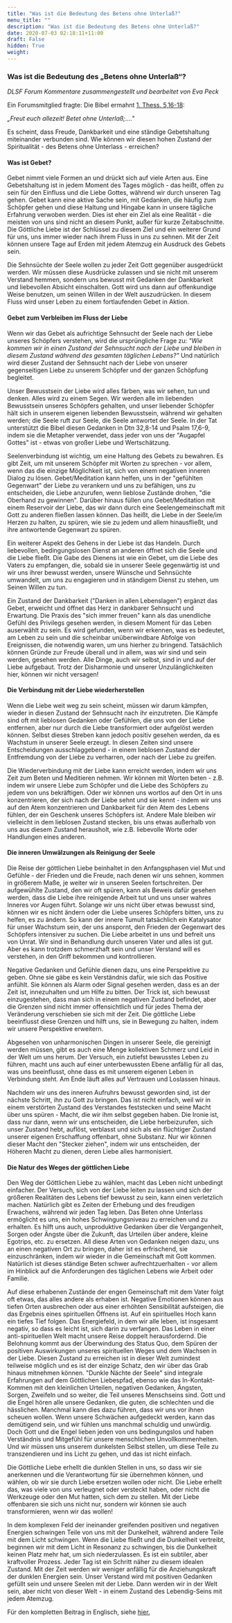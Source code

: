```yaml
---
title: "Was ist die Bedeutung des Betens ohne Unterlaß?"
menu_title: ""
description: "Was ist die Bedeutung des Betens ohne Unterlaß?"
date: 2020-07-03 02:18:11+11:00
draft: False
hidden: True
weight:
---
```

### Was ist die Bedeutung des „Betens ohne Unterlaß“?

*DLSF Forum Kommentare zusammengestellt und bearbeitet von Eva Peck*

Ein Forumsmitglied fragte: Die Bibel ermahnt [1. Thess. 5,16-18](https://www.die-bibel.de/bibeln/online-bibeln/lesen/LU17/1TH.5/1.-Thessalonicher-5):

*„Freut euch allezeit! Betet ohne Unterlaß;...."*

Es scheint, dass Freude, Dankbarkeit und eine ständige Gebetshaltung miteinander verbunden sind. Wie können wir diesen hohen Zustand der Spiritualität - des Betens ohne Unterlass - erreichen?

#### Was ist Gebet?

Gebet nimmt viele Formen an und drückt sich auf viele Arten aus. Eine Gebetshaltung ist in jedem Moment des Tages möglich - das heißt, offen zu sein für den Einfluss und die Liebe Gottes, während wir durch unseren Tag gehen. Gebet kann eine aktive Sache sein, mit Gedanken, die häufig zum Schöpfer gehen und diese Haltung und Hingabe kann in unsere tägliche Erfahrung verwoben werden. Dies ist eher ein Ziel als eine Realität - die meisten von uns sind nicht an diesem Punkt, außer für kurze Zeitabschnitte. Die Göttliche Liebe ist der Schlüssel zu diesem Ziel und ein weiterer Grund für uns, uns immer wieder nach ihrem Fluss in uns zu sehnen. Mit der Zeit können unsere Tage auf Erden mit jedem Atemzug ein Ausdruck des Gebets sein.

Die Sehnsüchte der Seele wollen zu jeder Zeit Gott gegenüber ausgedrückt werden. Wir müssen diese Ausdrücke zulassen und sie nicht mit unserem Verstand hemmen, sondern uns bewusst mit Gedanken der Dankbarkeit und liebevollen Absicht einschalten. Gott wird uns dann auf offenkundige Weise benutzen, um seinen Willen in der Welt auszudrücken. In diesem Fluss wird unser Leben zu einem fortlaufenden Gebet in Aktion.

#### Gebet zum Verbleiben im Fluss der Liebe

Wenn wir das Gebet als aufrichtige Sehnsucht der Seele nach der Liebe unseres Schöpfers verstehen, wird die ursprüngliche Frage zu: *"Wie kommen wir in einen Zustand der Sehnsucht nach der Liebe und bleiben in diesem Zustand während des gesamten täglichen Lebens?"* Und natürlich wird dieser Zustand der Sehnsucht nach der Liebe von unserer gegenseitigen Liebe zu unserem Schöpfer und der ganzen Schöpfung begleitet.

Unser Bewusstsein der Liebe wird alles färben, was wir sehen, tun und denken. Alles wird zu einem Segen. Wir werden alle im liebenden Bewusstsein unseres Schöpfers gehalten, und unser liebender Schöpfer hält sich in unserem eigenen liebenden Bewusstsein, während wir gehalten werden; die Seele ruft zur Seele, die Seele antwortet der Seele. In der Tat unterstützt die Bibel diesen Gedanken in Dtn 32,8-14 und Psalm 17,6-9, indem sie die Metapher verwendet, dass jeder von uns der "Augapfel Gottes" ist - etwas von großer Liebe und Wertschätzung.

Seelenverbindung ist wichtig, um eine Haltung des Gebets zu bewahren. Es gibt Zeit, um mit unserem Schöpfer mit Worten zu sprechen - vor allem, wenn das die einzige Möglichkeit ist, sich von einem negativen inneren Dialog zu lösen. Gebet/Meditation kann helfen, uns in der "gefühlten Gegenwart" der Liebe zu verankern und uns zu befähigen, uns zu entscheiden, die Liebe anzurufen, wenn lieblose Zustände drohen, "die Oberhand zu gewinnen". Darüber hinaus füllen uns Gebet/Meditation mit einem Reservoir der Liebe, das wir dann durch eine Seelengemeinschaft mit Gott zu anderen fließen lassen können. Das heißt, die Liebe in der Seele/im Herzen zu halten, zu spüren, wie sie zu jedem und allem hinausfließt, und ihre antwortende Gegenwart zu spüren.  

Ein weiterer Aspekt des Gehens in der Liebe ist das Handeln. Durch liebevollen, bedingungslosen Dienst an anderen öffnet sich die Seele und die Liebe fließt. Die Gabe des Dienens ist wie ein Gebet, um die Liebe des Vaters zu empfangen, die, sobald sie in unserer Seele gegenwärtig ist und wir uns ihrer bewusst werden, unsere Wünsche und Sehnsüchte umwandelt, um uns zu engagieren und in ständigem Dienst zu stehen, um Seinen Willen zu tun.

Ein Zustand der Dankbarkeit ("Danken in allen Lebenslagen") ergänzt das Gebet, erweicht und öffnet das Herz in dankbarer Sehnsucht und Erwartung. Die Praxis des "sich immer freuen" kann als das unendliche Gefühl des Privilegs gesehen werden, in diesem Moment für das Leben auserwählt zu sein. Es wird gefunden, wenn wir erkennen, was es bedeutet, am Leben zu sein und die scheinbar unüberwindbare Abfolge von Ereignissen, die notwendig waren, um uns hierher zu bringend. Tatsächlich können Gründe zur Freude überall und in allem, was wir sind und sein werden, gesehen werden. Alle Dinge, auch wir selbst, sind in und auf der Liebe aufgebaut. Trotz der Disharmonie und unserer Unzulänglichkeiten hier, können wir nicht versagen!

#### Die Verbindung mit der Liebe wiederherstellen

Wenn die Liebe weit weg zu sein scheint, müssen wir darum kämpfen, wieder in diesen Zustand der Sehnsucht nach ihr einzutreten. Die Kämpfe sind oft mit lieblosen Gedanken oder Gefühlen, die uns von der Liebe entfernen, aber nur durch die Liebe transformiert oder aufgelöst werden können. Selbst dieses Streben kann jedoch positiv gesehen werden, da es Wachstum in unserer Seele erzeugt. In diesen Zeiten sind unsere Entscheidungen ausschlaggebend - in einem lieblosen Zustand der Entfremdung von der Liebe zu verharren, oder nach der Liebe zu greifen.

Die Wiederverbindung mit der Liebe kann erreicht werden, indem wir uns Zeit zum Beten und Meditieren nehmen. Wir können mit Worten beten - z.B. indem wir unsere Liebe zum Schöpfer und die Liebe des Schöpfers zu jedem von uns bekräftigen. Oder wir können uns wortlos auf den Ort in uns konzentrieren, der sich nach der Liebe sehnt und sie kennt - indem wir uns auf den Atem konzentrieren und Dankbarkeit für den Atem des Lebens fühlen, der ein Geschenk unseres Schöpfers ist. Andere Male bleiben wir vielleicht in dem lieblosen Zustand stecken, bis uns etwas außerhalb von uns aus diesem Zustand herausholt, wie z.B. liebevolle Worte oder Handlungen eines anderen.

#### Die inneren Umwälzungen als Reinigung der Seele

Die Reise der göttlichen Liebe beinhaltet in den Anfangsphasen viel Mut und Gefühle - der Frieden und die Freude, nach denen wir uns sehnen, kommen in größerem Maße, je weiter wir in unseren Seelen fortschreiten. Der aufgewühlte Zustand, den wir oft spüren, kann als Beweis dafür gesehen werden, dass die Liebe ihre reinigende Arbeit tut und uns unser wahres Inneres vor Augen führt. Solange wir uns nicht über etwas bewusst sind, können wir es nicht ändern oder die Liebe unseres Schöpfers bitten, uns zu helfen, es zu ändern. So kann der innere Tumult tatsächlich ein Katalysator für unser Wachstum sein, der uns anspornt, den Frieden der Gegenwart des Schöpfers intensiver zu suchen. Die Liebe arbeitet in uns und befreit uns von Unrat. Wir sind in Behandlung durch unseren Vater und alles ist gut. Aber es kann trotzdem schmerzhaft sein und unser Verstand will es verstehen, in den Griff bekommen und kontrollieren.

Negative Gedanken und Gefühle dienen dazu, uns eine Perspektive zu geben. Ohne sie gäbe es kein Verständnis dafür, wie sich das Positive anfühlt. Sie können als Alarm oder Signal gesehen werden, dass es an der Zeit ist, innezuhalten und um Hilfe zu bitten. Der Trick ist, sich bewusst einzugestehen, dass man sich in einem negativen Zustand befindet, aber die Grenzen sind nicht immer offensichtlich und für jedes Thema der Veränderung verschieben sie sich mit der Zeit. Die göttliche Liebe beeinflusst diese Grenzen und hilft uns, sie in Bewegung zu halten, indem wir unsere Perspektive erweitern.

Abgesehen von unharmonischen Dingen in unserer Seele, die gereinigt werden müssen, gibt es auch eine Menge kollektiven Schmerz und Leid in der Welt um uns herum. Der Versuch, ein zutiefst bewusstes Leben zu führen, macht uns auch auf einer unterbewussten Ebene anfällig für all das, was uns beeinflusst, ohne dass es mit unserem eigenen Leben in Verbindung steht. Am Ende läuft alles auf Vertrauen und Loslassen hinaus.

Nachdem wir uns des inneren Aufruhrs bewusst geworden sind, ist der nächste Schritt, ihn zu Gott zu bringen. Das ist nicht einfach, weil wir in einem verstörten Zustand des Verstandes feststecken und seine Macht über uns spüren - Macht, die wir ihm selbst gegeben haben. Die Ironie ist, dass nur dann, wenn wir uns entscheiden, die Liebe herbeizurufen, sich unser Zustand hebt, auflöst, verblasst und sich als ein flüchtiger Zustand unserer eigenen Erschaffung offenbart, ohne Substanz. Nur wir können dieser Macht den "Stecker ziehen", indem wir uns entscheiden, der Höheren Macht zu dienen, deren Liebe alles harmonisiert.

#### Die Natur des Weges der göttlichen Liebe

Den Weg der Göttlichen Liebe zu wählen, macht das Leben nicht unbedingt einfacher. Der Versuch, sich von der Liebe leiten zu lassen und sich der größeren Realitäten des Lebens tief bewusst zu sein, kann einen verletzlich machen. Natürlich gibt es Zeiten der Erhebung und des freudigen Erwachens, während wir jeden Tag leben. Das Beten ohne Unterlass ermöglicht es uns, ein hohes Schwingungsniveau zu erreichen und zu erhalten. Es hilft uns auch, unproduktive Gedanken über die Vergangenheit, Sorgen oder Ängste über die Zukunft, das Urteilen über andere, kleine Egotrips, etc. zu ersetzen. All diese Arten von Gedanken neigen dazu, uns an einen negativen Ort zu bringen, daher ist es erfrischend, sie einzuschränken, indem wir wieder in die Gemeinschaft mit Gott kommen. Natürlich ist dieses ständige Beten schwer aufrechtzuerhalten - vor allem im Hinblick auf die Anforderungen des täglichen Lebens wie Arbeit oder Familie.

Auf diese erhabenen Zustände der engen Gemeinschaft mit dem Vater folgt oft etwas, das alles andere als erhaben ist. Negative Emotionen können aus tiefen Orten ausbrechen oder aus einer erhöhten Sensibilität aufsteigen, die das Ergebnis eines spirituellen Öffnens ist. Auf ein spirituelles Hoch kann ein tiefes Tief folgen. Das Energiefeld, in dem wir alle leben, ist insgesamt negativ, so dass es leicht ist, sich darin zu verfangen. Das Leben in einer anti-spirituellen Welt macht unsere Reise doppelt herausfordernd. Die Belohnung kommt aus der Überwindung des Status Quo, dem Spüren der positiven Auswirkungen unseres spirituellen Weges und dem Wachsen in der Liebe. Diesen Zustand zu erreichen ist in dieser Welt zumindest teilweise möglich und es ist der einzige Schatz, den wir über das Grab hinaus mitnehmen können.
"Dunkle Nächte der Seele" sind integrale Erfahrungen auf dem Göttlichen Liebespfad, ebenso wie das In-Kontakt-Kommen mit den kleinlichen Urteilen, negativen Gedanken, Ängsten, Sorgen, Zweifeln und so weiter, die Teil unseres Menschseins sind. Gott und die Engel hören alle unsere Gedanken, die guten, die schlechten und die hässlichen.  Manchmal kann dies dazu führen, dass wir uns vor ihnen scheuen wollen. Wenn unsere Schwächen aufgedeckt werden, kann das demütigend sein, und wir fühlen uns manchmal schuldig und unwürdig. Doch Gott und die Engel lieben jeden von uns bedingungslos und haben Verständnis und Mitgefühl für unsere menschlichen Unvollkommenheiten. Und wir müssen uns unserem dunkelsten Selbst stellen, um diese Teile zu transzendieren und ins Licht zu gehen, und das ist nicht einfach.

Die Göttliche Liebe erhellt die dunklen Stellen in uns, so dass wir sie anerkennen und die Verantwortung für sie übernehmen können, und wählen, ob wir sie durch Liebe ersetzen wollen oder nicht. Die Liebe erhellt das, was viele von uns verleugnet oder versteckt haben, oder nicht die Werkzeuge oder den Mut hatten, sich dem zu stellen. Mit der Liebe offenbaren sie sich uns nicht nur, sondern wir können sie auch transformieren, wenn wir das wollen!

In dem komplexen Feld der ineinander greifenden positiven und negativen Energien schwingen Teile von uns mit der Dunkelheit, während andere Teile mit dem Licht schwingen. Wenn die Liebe fließt und die Dunkelheit vertreibt, beginnen wir mit dem Licht in Resonanz zu schwingen, bis die Dunkelheit keinen Platz mehr hat, um sich niederzulassen. Es ist ein subtiler, aber kraftvoller Prozess. Jeder Tag ist ein Schritt näher zu diesem idealen Zustand. Mit der Zeit werden wir weniger anfällig für die Anziehungskraft der dunklen Energien sein. Unser Verstand wird mit positiven Gedanken gefüllt sein und unsere Seelen mit der Liebe. Dann werden wir in der Welt sein, aber nicht von dieser Welt - in einem Zustand des Lebendig-Seins mit jedem Atemzug.

Für den kompletten Beitrag in Englisch, siehe [hier.](https://board.divinelovesanctuary.com/viewtopic.php?f=12&t=755&p=6945&hilit=prayer+without+ceasing#p6945)
